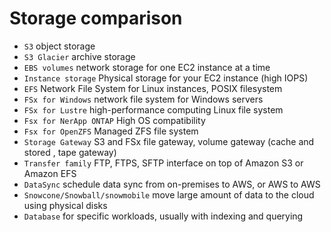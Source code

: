 # Storage comparison

- `S3` object storage
- `S3 Glacier` archive storage
- `EBS volumes` network storage for one EC2 instance at a time
- `Instance storage` Physical storage for your EC2 instance (high IOPS)
- `EFS` Network File System for Linux instances, POSIX filesystem
- `FSx for Windows` network file system for Windows servers
- `FSx for Lustre` high-performance computing Linux file system
- `Fsx for NerApp ONTAP` High OS compatibility
- `Fsx for OpenZFS` Managed ZFS file system
- `Storage Gateway` S3 and FSx file gateway, volume gateway (cache and stored , tape gateway)
- `Transfer family` FTP, FTPS, SFTP interface on top of Amazon S3 or Amazon EFS
- `DataSync` schedule data sync from on-premises to AWS, or AWS to AWS
- `Snowcone/Snowball/snowmobile` move large amount of data to the cloud using physical disks
- `Database` for specific workloads, usually with indexing and querying
